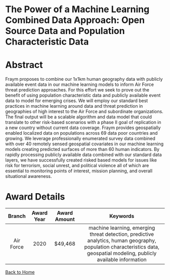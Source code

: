
The Power of a Machine Learning Combined Data Approach: Open Source Data and Population Characteristic Data
===========================================================================================================

# Abstract


Fraym proposes to combine our 1x1km human geography data with publicly available event data in our machine learning models to inform Air Force threat prediction approaches. For this effort we seek to prove out the benefit of using population characteristic data and publicly available event data to model for emerging crises. We will employ our standard best practices in machine learning around data and threat prediction in geographies of high interest to the Air Force and subordinate organizations. The final output will be a scalable algorithm and data model that could translate to other risk-based scenarios with a phase II goal of replication in a new country without current data coverage. Fraym provides geospatially enabled localized data on populations across 69 data poor countries and growing. We leverage professionally enumerated survey data combined with over 40 remotely sensed geospatial covariates in our machine learning models creating predicted surfaces of more than 60 human indicators. By rapidly processing publicly available data combined with our standard data layers, we have successfully created risked based models for issues like risk for terrorism, social unrest, and political violence all of which are essential to monitoring points of interest, mission planning, and overall situational awareness.  

# Award Details

|Branch|Award Year|Award Amount|Keywords|
| :---: | :---: | :---: | :---: |
|Air Force|2020|$49,468|machine learning, emerging threat detection, predictive analytics, human geography, population characteristics data, geospatial modeling, publicly available information|
  
  


[Back to Home](https://github.com/chrischow/dod_sbir_awards#1639)